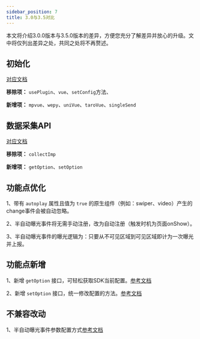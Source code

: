 ```yaml
---
sidebar_position: 7
title: 3.0与3.5对比
---
```


本文将介绍3.0.0版本与3.5.0版本的差异，方便您充分了解差异并放心的升级。文中将仅列出差异之处，共同之处将不再赘述。

## 初始化

[对应文档](/docs/miniprogram/3.5/initSettings)

**移除项：** `usePlugin`、`vue`、`setConfig`方法、

**新增项：** `mpvue`、`wepy`、`uniVue`、`taroVue`、`singleSend`

## 数据采集API

[对应文档](/docs/miniprogram/3.5/commonlyApi)

**移除项：** `collectImp`

**新增项：** `getOption`、`setOption`

## 功能点优化

1、带有 `autoplay` 属性且值为 `true` 的原生组件（例如：swiper、video）产生的change事件会被自动忽略。

2、半自动曝光事件将无需手动注册，改为自动注册（触发时机为页面onShow）。

3、半自动曝光事件的曝光逻辑为：只要从不可见区域到可见区域即计为一次曝光并上报。

## 功能点新增

1、新增 `getOption` 接口，可轻松获取SDK当前配置。[参考文档](/3.5/commonlyApi#8获取sdk当前配置getoption)

2、新增 `setOption` 接口，统一修改配置的方法。[参考文档](/docs/miniprogram/3.5/commonlyApi#动态配置接口)

## 不兼容改动

1、半自动曝光事件参数配置方式[参考文档](/docs/miniprogram/3.5/internally#半自动曝光事件)


